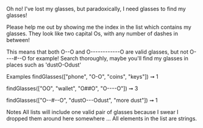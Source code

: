 Oh no! I've lost my glasses, but paradoxically, I need glasses to find my glasses!

Please help me out by showing me the index in the list which contains my glasses. They look like two capital Os, with any number of dashes in between!

This means that both O--O and O------------O are valid glasses, but not O----#--O for example!
Search thoroughly, maybe you'll find my glasses in places such as 'dustO-Odust'

Examples
findGlasses(["phone", "O-O", "coins", "keys"]) ➞ 1

findGlasses(["OO", "wallet", "O##O", "O----O"]) ➞ 3

findGlasses(["O--#--O", "dustO---Odust", "more dust"]) ➞ 1

Notes
All lists will include one valid pair of glasses because I swear I dropped them around here somewhere ...
All elements in the list are strings.